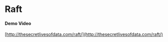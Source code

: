 # Raft



#### Demo Video

[http://thesecretlivesofdata.com/raft/](http://thesecretlivesofdata.com/raft/)





